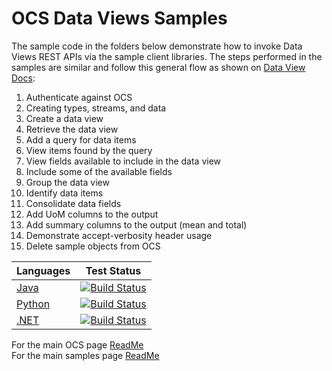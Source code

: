 # OCS Data Views Samples

The sample code in the folders below demonstrate how to invoke Data Views REST APIs via the sample client libraries.
The steps performed in the samples are similar and follow this general flow as shown on [Data View Docs](https://ocs-docs.osisoft.com/Content_Portal/Documentation/DataViews/DefineaDataView/Quick_Start_Define_a_Data_View.html):

1. Authenticate against OCS
1. Creating types, streams, and data
1. Create a data view
1. Retrieve the data view
1. Add a query for data items
1. View items found by the query
1. View fields available to include in the data view
1. Include some of the available fields
1. Group the data view
1. Identify data items
1. Consolidate data fields
1. Add UoM columns to the output
1. Add summary columns to the output (mean and total)
1. Demonstrate accept-verbosity header usage 
1. Delete sample objects from OCS

| Languages                                                         | Test Status                                                                                                                                                                                                                                                                                                                                         |
| ----------------------------------------------------------------- | --------------------------------------------------------------------------------------------------------------------------------------------------------------------------------------------------------------------------------------------------------------------------------------------------------------------------------------------------- |
| [Java](https://github.com/osisoft/sample-ocs-data_views-java)     | [![Build Status](https://dev.azure.com/osieng/engineering/_apis/build/status/product-readiness/OCS/osisoft.sample-ocs-data_views-java?repoName=osisoft%2Fsample-ocs-data_views-java&branchName=main)](https://dev.azure.com/osieng/engineering/_build/latest?definitionId=2617&repoName=osisoft%2Fsample-ocs-data_views-java&branchName=main)       |
| [Python](https://github.com/osisoft/sample-ocs-data_views-python) | [![Build Status](https://dev.azure.com/osieng/engineering/_apis/build/status/product-readiness/OCS/osisoft.sample-ocs-data_views-python?repoName=osisoft%2Fsample-ocs-data_views-python&branchName=main)](https://dev.azure.com/osieng/engineering/_build/latest?definitionId=2618&repoName=osisoft%2Fsample-ocs-data_views-python&branchName=main) |
| [.NET](https://github.com/osisoft/sample-ocs-data_views-dotnet)   | [![Build Status](https://dev.azure.com/osieng/engineering/_apis/build/status/product-readiness/osisoft.sample-ocs-data_views-dotnet?branchName=main)](https://dev.azure.com/osieng/engineering/_build/latest?definitionId=3541&branchName=main)                                                                                                     |

For the main OCS page [ReadMe](https://github.com/osisoft/OSI-Samples-OCS)  
For the main samples page [ReadMe](https://github.com/osisoft/OSI-Samples)
